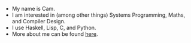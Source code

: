 - My name is Cam.
- I am interested in (among other things) Systems Programming, Maths, and Compiler Design.
- I use Haskell, Lisp, C, and Python.
- More about me can be found [here](https://vibe-876.github.io/).
